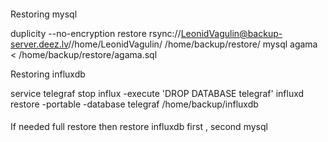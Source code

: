 ####
Restoring mysql

duplicity --no-encryption restore rsync://LeonidVagulin@backup-server.deez.lv//home/LeonidVagulin/ /home/backup/restore/
mysql agama < /home/backup/restore/agama.sql

Restoring influxdb

service telegraf stop
influx -execute 'DROP DATABASE telegraf'
influxd restore -portable -database telegraf /home/backup/influxdb
####
If needed full restore then restore influxdb first , second mysql
